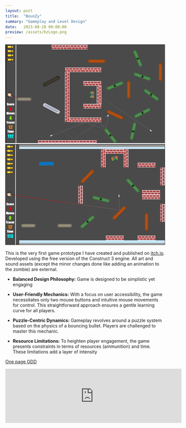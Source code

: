```yaml
---
layout: post
title:  "BounZy"
summary: "Gameplay and Level Design"
date:   2023-08-20 00:00:00
preview: /assets/bzLogo.png
---
```


![Picture 1](/assets/bounzy-large1.png)
![Picture 2](/assets/bounzy-large2.png)

This is the very first game prototype I have created and published on [itch.io](https://htramu.itch.io/bounzy). Developed using the free version of the Construct 3 engine. All art and sound assets (except the minor changes done like adding an animation to the zombie) are external. 

* **Balanced Design Philosophy:** Game is designed to be simplistic yet engaging

* **User-Friendly Mechanics:** With a focus on user accessibility, the game necessitates only two mouse buttons and intuitive mouse movements for control. This straightforward approach ensures a gentle learning curve for all players.

* **Puzzle-Centric Dynamics:** Gameplay revolves around a puzzle system based on the physics of a bouncing bullet. Players are challenged to master this mechanic.

* **Resource Limitations:** To heighten player engagement, the game presents constraints in terms of resources (ammunition) and time. These limitations add a layer of intensity


[One page GDD](/assets/BounZy_one_page_GDD.pdf)

<iframe frameborder="0" src="https://itch.io/embed/2018236?border_width=3" width="556" height="171"><a href="https://htramu.itch.io/bounzy">BounZy by Umarth</a></iframe>
